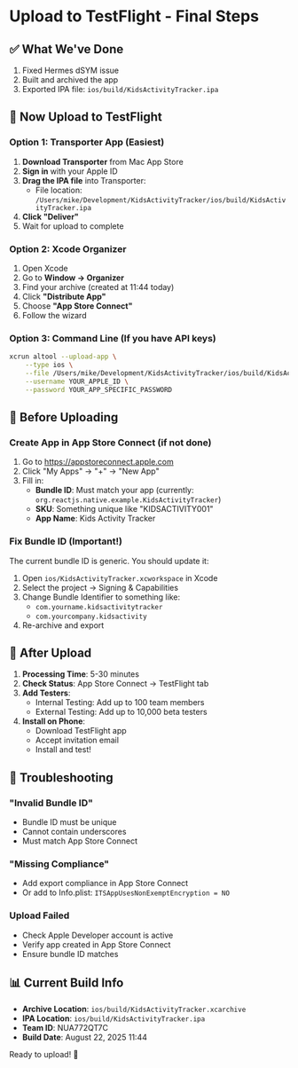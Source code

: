 # Upload to TestFlight - Final Steps

## ✅ What We've Done
1. Fixed Hermes dSYM issue
2. Built and archived the app
3. Exported IPA file: `ios/build/KidsActivityTracker.ipa`

## 📱 Now Upload to TestFlight

### Option 1: Transporter App (Easiest)
1. **Download Transporter** from Mac App Store
2. **Sign in** with your Apple ID
3. **Drag the IPA file** into Transporter:
   - File location: `/Users/mike/Development/KidsActivityTracker/ios/build/KidsActivityTracker.ipa`
4. **Click "Deliver"**
5. Wait for upload to complete

### Option 2: Xcode Organizer
1. Open Xcode
2. Go to **Window → Organizer**
3. Find your archive (created at 11:44 today)
4. Click **"Distribute App"**
5. Choose **"App Store Connect"**
6. Follow the wizard

### Option 3: Command Line (If you have API keys)
```bash
xcrun altool --upload-app \
    --type ios \
    --file /Users/mike/Development/KidsActivityTracker/ios/build/KidsActivityTracker.ipa \
    --username YOUR_APPLE_ID \
    --password YOUR_APP_SPECIFIC_PASSWORD
```

## 🚨 Before Uploading

### Create App in App Store Connect (if not done)
1. Go to https://appstoreconnect.apple.com
2. Click "My Apps" → "+" → "New App"
3. Fill in:
   - **Bundle ID**: Must match your app (currently: `org.reactjs.native.example.KidsActivityTracker`)
   - **SKU**: Something unique like "KIDSACTIVITY001"
   - **App Name**: Kids Activity Tracker

### Fix Bundle ID (Important!)
The current bundle ID is generic. You should update it:

1. Open `ios/KidsActivityTracker.xcworkspace` in Xcode
2. Select the project → Signing & Capabilities
3. Change Bundle Identifier to something like:
   - `com.yourname.kidsactivitytracker`
   - `com.yourcompany.kidsactivity`
4. Re-archive and export

## 📲 After Upload

1. **Processing Time**: 5-30 minutes
2. **Check Status**: App Store Connect → TestFlight tab
3. **Add Testers**:
   - Internal Testing: Add up to 100 team members
   - External Testing: Add up to 10,000 beta testers
4. **Install on Phone**:
   - Download TestFlight app
   - Accept invitation email
   - Install and test!

## 🔧 Troubleshooting

### "Invalid Bundle ID"
- Bundle ID must be unique
- Cannot contain underscores
- Must match App Store Connect

### "Missing Compliance"
- Add export compliance in App Store Connect
- Or add to Info.plist: `ITSAppUsesNonExemptEncryption = NO`

### Upload Failed
- Check Apple Developer account is active
- Verify app created in App Store Connect
- Ensure bundle ID matches

## 📊 Current Build Info
- **Archive Location**: `ios/build/KidsActivityTracker.xcarchive`
- **IPA Location**: `ios/build/KidsActivityTracker.ipa`
- **Team ID**: NUA772QT7C
- **Build Date**: August 22, 2025 11:44

Ready to upload! 🚀